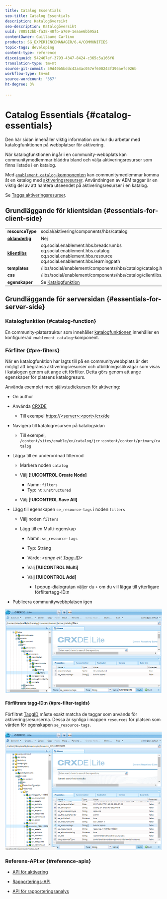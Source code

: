 ```yaml
---
title: Catalog Essentials
seo-title: Catalog Essentials
description: Katalogöversikt
seo-description: Katalogöversikt
uuid: 788512bb-fa38-48fb-a769-1eaae6bb95a1
contentOwner: Guillaume Carlino
products: SG_EXPERIENCEMANAGER/6.4/COMMUNITIES
topic-tags: developing
content-type: reference
discoiquuid: 542467ef-3793-4347-8424-c365c5a166f6
translation-type: tm+mt
source-git-commit: 59d40b5bddc42a4ac057ef600243f396aefc926b
workflow-type: tm+mt
source-wordcount: '357'
ht-degree: 3%

---
```



# Catalog Essentials {#catalog-essentials}

Den här sidan innehåller viktig information om hur du arbetar med katalogfunktionen på webbplatser för aktivering.

När katalogfunktionen ingår i en community-webbplats kan communitymedlemmar bläddra bland och välja aktiveringsresurser som finns listade i en katalog.

Med [ `enablement catalog`-komponenten](catalog.md) kan communitymedlemmar komma åt en katalog med [aktiveringsresurser](resources.md). Användningen av AEM taggar är en viktig del av att hantera utseendet på aktiveringsresurser i en katalog.

Se [Tagga aktiveringsresurser](tag-resources.md).

## Grundläggande för klientsidan {#essentials-for-client-side}

<table> 
 <tbody> 
  <tr> 
   <td> <strong>resourceType</strong></td> 
   <td>social/aktivering/components/hbs/catalog</td> 
  </tr> 
  <tr> 
   <td> <a href="scf.md#add-or-include-a-communities-component"><strong>oklanderlig</strong></a></td> 
   <td>Nej</td> 
  </tr> 
  <tr> 
   <td> <a href="clientlibs.md"><strong>klientlibs</strong></a></td> 
   <td>cq.social.enablement.hbs.breadcrumbs<br /> cq.social.enablement.hbs.catalog<br /> cq.social.enablement.hbs.resource<br /> cq.social.enablement.hbs.learningpath</td> 
  </tr> 
  <tr> 
   <td> <strong>templates</strong></td> 
   <td> /libs/social/enablement/components/hbs/catalog/catalog.hbs<br /> </td> 
  </tr> 
  <tr> 
   <td> <strong>css</strong></td> 
   <td> /libs/social/enablement/components/hbs/catalog/clientlibs/catalog.css</td> 
  </tr> 
  <tr> 
   <td><strong> egenskaper</strong></td> 
   <td>Se <a href="catalog.md">Katalogfunktion</a></td> 
  </tr> 
 </tbody> 
</table>

## Grundläggande för serversidan {#essentials-for-server-side}

### Katalogfunktion {#catalog-function}

En community-platsstruktur som innehåller [katalogfunktionen](functions.md#catalog-function) innehåller en konfigurerad `enablement catalog`-komponent.

### Förfilter {#pre-filters}

När en katalogfunktion har lagts till på en communitywebbplats är det möjligt att begränsa aktiveringsresurser och utbildningssökvägar som visas i katalogen genom att ange ett förfilter. Detta görs genom att ange egenskaper för platsens katalogresurs.

Använda exemplet med [självstudiekursen för aktivering](getting-started-enablement.md):

* On author
* Använda [CRXDE](../../help/sites-developing/developing-with-crxde-lite.md)

   * Till exempel [https://&lt;server>:&lt;port>/crx/de](http://localhost:4502/crx/de)

* Navigera till katalogresursen på katalogsidan

   * Till exempel, `/content/sites/enable/en/catalog/jcr:content/content/primary/catalog`

* Lägga till en underordnad filternod

   * Markera noden `catalog`
   * Välj **[!UICONTROL Create Node]**

      * Namn: `filters`
      * Typ: `nt:unstructured`
   * Välj **[!UICONTROL Save All]**


* Lägg till egenskapen `se_resource-tags` i noden `filters`

   * Välj noden `filters`
   * Lägg till en Multi-egenskap

      * Namn: `se_resource-tags`
      * Typ: Sträng
      * Värde: *&lt;ange ett [Tagg-ID](#pre-filter-tagids)>*
      * Välj **[!UICONTROL Multi]**
      * Välj **[!UICONTROL Add]**

         * I popup-dialogrutan väljer du `+` om du vill lägga till ytterligare förfiltertagg-ID:n

* Publicera communitywebbplatsen igen

![chlimage_1-189](assets/chlimage_1-189.png)

#### Förfiltrera tagg-ID:n {#pre-filter-tagids}

Förfiltret [TaggID](../../help/sites-developing/framework.md#tagid) måste exakt matcha de taggar som används för aktiveringsresurserna. Dessa är synliga i mappen `resources` för platsen som värden för egenskapen `se_resource-tags`.

![chlimage_1-190](assets/chlimage_1-190.png)

### Referens-API:er {#reference-apis}

* [API för aktivering](https://helpx.adobe.com/experience-manager/6-4/sites/developing/using/reference-materials/javadoc/com/adobe/cq/social/enablement/client/api/package-summary.html)

* [Rapporterings-API](https://helpx.adobe.com/experience-manager/6-4/sites/developing/using/reference-materials/javadoc/com/adobe/cq/social/enablement/client/reporting/api/package-summary.html)

* [API för rapporteringsanalys](https://helpx.adobe.com/experience-manager/6-4/sites/developing/using/reference-materials/javadoc/com/adobe/cq/social/enablement/client/reporting/analytics/api/package-summary.html)

